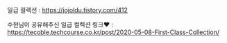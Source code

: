 일급 컬렉션 : https://jojoldu.tistory.com/412

수현님이 공유해주신 일급 컬렉션 링크❤ : https://tecoble.techcourse.co.kr/post/2020-05-08-First-Class-Collection/
